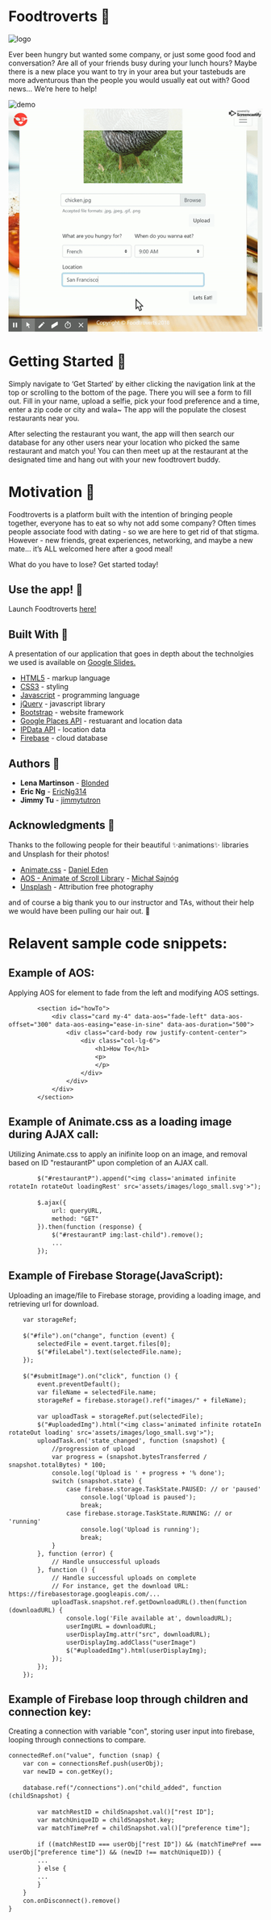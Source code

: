 # Foodtroverts :rice:
![logo](assets/images/logo.png)

Ever been hungry but wanted some company, or just some good food and conversation? Are all of your friends busy during your lunch hours? Maybe there is a new place you want to try in your area but your tastebuds are more adventurous than the people you would usually eat out with? Good news… We’re here to help!

![demo](demo.gif)
![demo](FoodTrovert_Step6.gif)

# Getting Started :spaghetti:

Simply navigate to ‘Get Started’ by either clicking the navigation link at the top or scrolling to the bottom of the page. There you will see a form to fill out. Fill in your name, upload a selfie, pick your food preference and a time, enter a zip code or city and wala~ The app will the populate the closest restaurants near you.

After selecting the restaurant you want, the app will then search our database for any other users near your location who picked the same restaurant and match you! You can then meet up at the restaurant at the designated time and hang out with your new foodtrovert buddy.

# Motivation :stew:

Foodtroverts is a platform built with the intention of bringing people together, everyone has to eat so why not add some company? Often times people associate food with dating - so we are here to get rid of that stigma. However - new friends, great experiences, networking, and maybe a new mate… it’s ALL welcomed here after a good meal!

What do you have to lose? Get started today!


## Use the app! :ice_cream:
Launch Foodtroverts [here!](https://jimmytutron.github.io/Foodtroverts/)

## Built With :pizza:

A presentation of our application that goes in depth about the technolgies we used is available on [Google Slides.](https://docs.google.com/presentation/d/e/2PACX-1vQ5dTUnLjPxNQ54pOlWbjHl97Zq7EhUZppogH72tmrttXUoagyMKfEonKZp8VEnkv9pOGnIlmrWuh0k/pub?start=false&loop=false&delayms=3000)

* [HTML5](https://www.w3.org/TR/html/) - markup language
* [CSS3](https://developer.mozilla.org/en-US/docs/Web/CSS/CSS3) - styling
* [Javascript](https://www.javascript.com/) - programming language
* [jQuery](https://jquery.com/) - javascript library
* [Bootstrap](https://getbootstrap.com/) - website framework
* [Google Places API](https://developers.google.com/places/web-service/intro) - restuarant and location data
* [IPData API](https://ipdata.co/) - location data
* [Firebase](https://firebase.google.com/) - cloud database

## Authors :ramen: 

* **Lena Martinson** - [Blonded](https://github.com/Blonded)
* **Eric Ng** - [EricNg314](https://github.com/EricNg314)
* **Jimmy Tu** - [jimmytutron](https://github.com/jimmytutron)


## Acknowledgments :pray:

Thanks to the following people for their beautiful :sparkles:animations:sparkles: libraries and Unsplash for their photos!

* [Animate.css](https://daneden.github.io/animate.css/) - [Daniel Eden](https://daneden.me/)
* [AOS - Animate of Scroll Library](https://michalsnik.github.io/aos/) - [Michał Sajnóg](https://github.com/michalsnik)
* [Unsplash](https://unsplash.com/) - Attribution free photography

and of course a big thank you to our instructor and TAs, without their help we would have been pulling our hair out. :grimacing:



# Relavent sample code snippets:

## Example of AOS:
Applying AOS for element to fade from the left and modifying AOS settings.
```        
        <section id="howTo">
            <div class="card my-4" data-aos="fade-left" data-aos-offset="300" data-aos-easing="ease-in-sine" data-aos-duration="500">
                <div class="card-body row justify-content-center">
                    <div class="col-lg-6">
                        <h1>How To</h1>
                        <p>
                        </p>
                    </div>
                </div>
            </div>
        </section>
```

## Example of Animate.css as a loading image during AJAX call:
Utilizing Animate.css to apply an inifinite loop on an image, and removal based on ID "restaurantP" upon completion of an AJAX call.
```        
        $("#restaurantP").append("<img class='animated infinite rotateIn rotateOut loadingRest' src='assets/images/logo_small.svg'>");

        $.ajax({
            url: queryURL,
            method: "GET"
        }).then(function (response) {
            $("#restaurantP img:last-child").remove();
            ...
        });
```

## Example of Firebase Storage(JavaScript):
Uploading an image/file to Firebase storage, providing a loading image, and retrieving url for download.

```        
    var storageRef;

    $("#file").on("change", function (event) {
        selectedFile = event.target.files[0];
        $("#fileLabel").text(selectedFile.name);
    });

    $("#submitImage").on("click", function () {
        event.preventDefault();
        var fileName = selectedFile.name;
        storageRef = firebase.storage().ref("images/" + fileName);

        var uploadTask = storageRef.put(selectedFile);
        $("#uploadedImg").html("<img class='animated infinite rotateIn rotateOut loading' src='assets/images/logo_small.svg'>");
        uploadTask.on('state_changed', function (snapshot) {
            //progression of upload
            var progress = (snapshot.bytesTransferred / snapshot.totalBytes) * 100;
            console.log('Upload is ' + progress + '% done');
            switch (snapshot.state) {
                case firebase.storage.TaskState.PAUSED: // or 'paused'
                    console.log('Upload is paused');
                    break;
                case firebase.storage.TaskState.RUNNING: // or 'running'
                    console.log('Upload is running');
                    break;
            }
        }, function (error) {
            // Handle unsuccessful uploads
        }, function () {
            // Handle successful uploads on complete
            // For instance, get the download URL: https://firebasestorage.googleapis.com/...
            uploadTask.snapshot.ref.getDownloadURL().then(function (downloadURL) {
                console.log('File available at', downloadURL);
                userImgURL = downloadURL;
                userDisplayImg.attr("src", downloadURL);
                userDisplayImg.addClass("userImage")
                $("#uploadedImg").html(userDisplayImg);
            });
        });
    });
```

## Example of Firebase loop through children and connection key:
Creating a connection with variable "con", storing user input into firebase, looping through connections to compare.
```        
connectedRef.on("value", function (snap) {
    var con = connectionsRef.push(userObj);
    var newID = con.getKey();

    database.ref("/connections").on("child_added", function (childSnapshot) {

        var matchRestID = childSnapshot.val()["rest ID"];
        var matchUniqueID = childSnapshot.key;
        var matchTimePref = childSnapshot.val()["preference time"];

        if ((matchRestID === userObj["rest ID"]) && (matchTimePref === userObj["preference time"]) && (newID !== matchUniqueID)) {
        ...
        } else {
        ...
        }
    }
    con.onDisconnect().remove()
}

